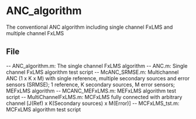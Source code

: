 # ANC_algorithm
The conventional ANC algorithm including single channel FxLMS and multiple channel FxLMS

## File
-- ANC_algorithm.m: The single channel FxLMS algorithm
-- ANC.m: Single channel FxLMS algorithm test script
-- McANC_SRMSE.m: Multichannel ANC (1 x K x M) with single reference, multiple secondary sources and error sensors (SRMSE); 1 reference, K secondary sources, M error sensors; MEFxLMS algorithm
-- MCANC_MEFxLMS.m: MEFxLMS algorithm test script
-- MultiChannelFxLMS.m: MCFxLMS fully connected with arbitrary channel [J(Ref) x K(Secondary sources) x M(Error)]
-- MCFxLMS_tst.m: MCFxLMS algorithm test script
